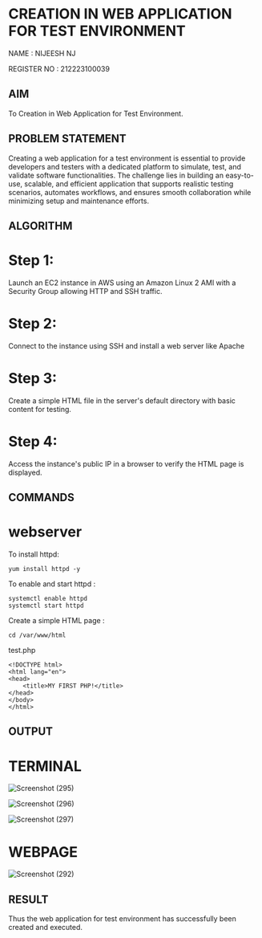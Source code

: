  # CREATION IN WEB APPLICATION FOR TEST ENVIRONMENT
 NAME : NIJEESH NJ

 REGISTER NO : 212223100039
 ## AIM
 To Creation in Web Application for Test Environment.
   
## PROBLEM STATEMENT
 Creating a web application for a test environment is essential to provide developers and testers with a dedicated platform to simulate, test, and validate software functionalities. The challenge lies in building an easy-to-use, scalable, and efficient application that supports realistic testing scenarios, automates workflows, and ensures smooth collaboration while minimizing setup and maintenance efforts.
    
## ALGORITHM
# Step 1:
Launch an EC2 instance in AWS using an Amazon Linux 2 AMI with a Security Group allowing HTTP and SSH traffic.
# Step 2:
Connect to the instance using SSH and install a web server like Apache
# Step 3:
Create a simple HTML file in the server's default directory with basic content for testing.
# Step 4:
Access the instance's public IP in a browser to verify the HTML page is displayed.

## COMMANDS
# webserver
To install httpd:
```
yum install httpd -y
```
To enable and start httpd :
```
systemctl enable httpd
systemctl start httpd
```
Create a simple HTML page :
```
cd /var/www/html
```
test.php
```
<!DOCTYPE html>
<html lang="en">
<head>
    <title>MY FIRST PHP!</title>
</head>
</body>
</html>
```

## OUTPUT
# TERMINAL

![Screenshot (295)](https://github.com/user-attachments/assets/1cae665f-6754-42cd-ab4f-df3898707059)

![Screenshot (296)](https://github.com/user-attachments/assets/8ce8f1cf-135d-4bd4-bbb1-d26c5b62f5ff)

![Screenshot (297)](https://github.com/user-attachments/assets/e2124e81-63ca-4f53-b7fd-c70486a03391)

# WEBPAGE

![Screenshot (292)](https://github.com/user-attachments/assets/87e339a2-ba81-4505-8935-ca2a0fb0822d)



## RESULT
Thus the web application for test environment has successfully been created and executed.
 

  


